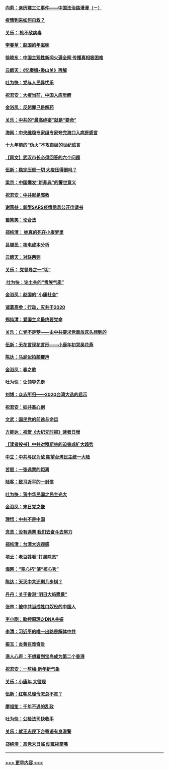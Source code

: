 #### [向莉：亲历建三江事件——中国法治路漫漫（ㄧ）](../pages/nsc993/n11827190.md?t=01290033) 
#### [疫情到来如何自救？](../pages/nsc993/n11827632.md?t=01290033) 
#### [关乐： 枪不敌病毒](../pages/nsc993/n11826746.md?t=01290033) 
#### [李春草：赵国的年滋味](../pages/nsc993/n11826321.md?t=01290033) 
#### [徐晓东：中国主观性新闻火遍全网 传播真相极困难](../pages/nsc993/n11826508.md?t=01290033) 
#### [云鹤天：《忆秦娥▪娄山关》再解](../pages/nsc993/n11824682.md?t=01290033) 
#### [吐为快：党与人民异忧乐](../pages/nsc993/n11824660.md?t=01290033) 
#### [祝君安：大疫当前，中国人应觉醒](../pages/nsc993/n11821946.md?t=01290033) 
#### [金浴凤：反躬罪己是解药](../pages/nsc993/n11820280.md?t=01290033) 
#### [关乐：中共的“最高绝密”就是“要命”](../pages/nsc993/n11816946.md?t=01290033) 
#### [海网：中央维稳专家组专家夸完海口入病房感言](../pages/nsc993/n11815138.md?t=01290033) 
#### [十九年前的“伪火”不攻自破的世纪谎言](../pages/nsc993/n11813238.md?t=01290033) 
#### [【网文】武汉市长必须回答的六个问题](../pages/nsc993/n11813848.md?t=01290033) 
#### [伍新：稳定压倒一切 大疫压得倒吗？](../pages/nsc993/n11812634.md?t=01290033) 
#### [梁京：中国爆发“新非典”的警世意义](../pages/nsc993/n11812554.md?t=01290033) 
#### [祝君安：中共就是邪教](../pages/nsc993/n11812431.md?t=01290033) 
#### [谢燕益：新型SARS疫情信息公开申请书](../pages/nsc993/n11808840.md?t=01290033) 
#### [蜀笑笑：论合法](../pages/nsc993/n11808064.md?t=01290033) 
#### [郑纯清： 她真的死在小康梦里](../pages/nsc993/n11806623.md?t=01290033) 
#### [吕锡民：核电成本分析](../pages/nsc993/n11806284.md?t=01290033) 
#### [云鹤天：对联两则](../pages/nsc993/n11805957.md?t=01290033) 
#### [关乐： 党领导之一“切”](../pages/nsc993/n11804505.md?t=01290033) 
#### [ 吐为快：论土共的“贵族气质”](../pages/nsc993/n11804490.md?t=01290033) 
#### [金浴凤：赵国的“小康社会”](../pages/nsc993/n11804452.md?t=01290033) 
#### [诸葛高参：行动，灭共于2020](../pages/nsc993/n11804120.md?t=01290033) 
#### [郑纯清：爱国主义最终要党命](../pages/nsc993/n11802197.md?t=01290033) 
#### [关乐：亡党不是梦——由中共要求党章放床头想到的](../pages/nsc993/n11802156.md?t=01290033) 
#### [伍新：无花言现花言形——小康年初哭吴花燕](../pages/nsc993/n11800044.md?t=01290033) 
#### [陈达：马屁似拍颠覆声](../pages/nsc993/n11800010.md?t=01290033) 
#### [金浴凤：春之歌](../pages/nsc993/n11797687.md?t=01290033) 
#### [吐为快：让领导先走](../pages/nsc993/n11797512.md?t=01290033) 
#### [刘博：众志所归——2020台湾大选的启示](../pages/nsc993/n11796878.md?t=01290033) 
#### [祝君安：妖共畜心剖](../pages/nsc993/n11794273.md?t=01290033) 
#### [文武：国民党的前途与命运](../pages/nsc993/n11794198.md?t=01290033) 
#### [方能达：祝贺《大纪元时报》读者日增](../pages/nsc993/n11793807.md?t=01290033) 
#### [【读者投书】中共对穆斯林的迫害成扩大趋势](../pages/nsc993/n11791371.md?t=01290033) 
#### [中立：中共与民为敌 期望台湾民主统一大陆](../pages/nsc993/n11790392.md?t=01290033) 
#### [苦胆：一张选票的距离](../pages/nsc993/n11788914.md?t=01290033) 
#### [陆客：致习近平的一封信](../pages/nsc993/n11788867.md?t=01290033) 
#### [吐为快：贺中华民国之民主光大](../pages/nsc993/n11788618.md?t=01290033) 
#### [金浴凤：末日党之像](../pages/nsc993/n11787475.md?t=01290033) 
#### [理悟：中共不是中国](../pages/nsc993/n11787463.md?t=01290033) 
#### [念贲：没有选票  我们去奋斗去努力](../pages/nsc993/n11787398.md?t=01290033) 
#### [郑纯清：台湾大选观感](../pages/nsc993/n11786210.md?t=01290033) 
#### [项云：老百姓看“打黑除恶”](../pages/nsc993/n11785398.md?t=01290033) 
#### [海网：“空心朽”演“核心秀”](../pages/nsc993/n11783874.md?t=01290033) 
#### [陈达：天灭中共还剩几步棋？](../pages/nsc993/n11783719.md?t=01290033) 
#### [丹丹：关于香港“明日大屿愿景”](../pages/nsc993/n11783273.md?t=01290033) 
#### [张林：被中共当成牲口奴役的中国人](../pages/nsc993/n11782397.md?t=01290033) 
#### [李小刚：脑控原理之DNA共振](../pages/nsc993/n11780962.md?t=01290033) 
#### [李清：习近平的唯一出路是解体中共](../pages/nsc993/n11780866.md?t=01290033) 
#### [振玉：炎黄巨难奇耻](../pages/nsc993/n11779632.md?t=01290033) 
#### [港人心声：不想看到宝岛成为第二个香港](../pages/nsc993/n11778817.md?t=01290033) 
#### [祝君安：一剪梅‧新年新气象](../pages/nsc993/n11776340.md?t=01290033) 
#### [关乐：小康年 大役现](../pages/nsc993/n11774213.md?t=01290033) 
#### [伍新：红朝总理令怎总不灵？](../pages/nsc993/n11770813.md?t=01290033) 
#### [廖祖笙：千年不遇的乱政](../pages/nsc993/n11770373.md?t=01290033) 
#### [吐为快：公检法司快收手](../pages/nsc993/n11770359.md?t=01290033) 
#### [关乐：就王志民下台寄语有良港警](../pages/nsc993/n11769903.md?t=01290033) 
#### [郑纯清：恶党末日临 动辄挨掌嘴](../pages/nsc993/n11769356.md?t=01290033) 

----
#### [ >>> 更早内容 <<< ](../indexes/nsc993-earlier.md)
